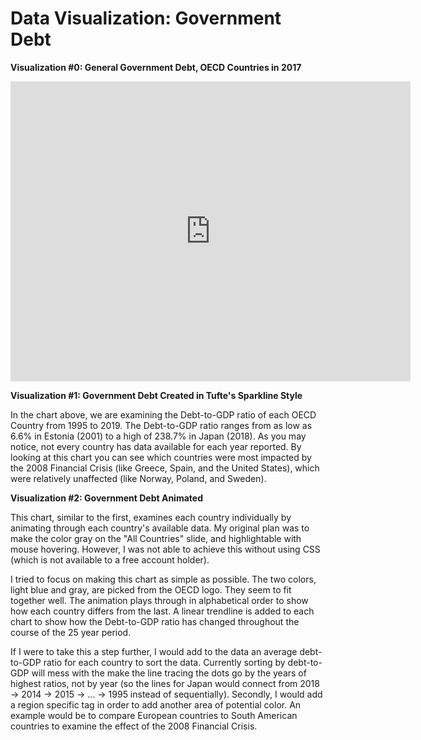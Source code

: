 <h1>Data Visualization: Government Debt</h1>

<b> Visualization #0: General Government Debt, OECD Countries in 2017</b>
<iframe src="https://data.oecd.org/chart/61Cj" width="640" height="480" style="border: 0" mozallowfullscreen="true" webkitallowfullscreen="true" allowfullscreen="true">OECD Chart: General government debt, Total, % of GDP, Annual, 2017</iframe>


<b> Visualization #1: Government Debt Created in Tufte's Sparkline Style </b>
<div class="flourish-embed flourish-chart" data-src="visualisation/3148409" data-url="https://flo.uri.sh/visualisation/3148409/embed"><script src="https://public.flourish.studio/resources/embed.js"></script></div>


In the chart above, we are examining the Debt-to-GDP ratio of each OECD Country from 1995 to 2019. The Debt-to-GDP ratio ranges from as low as 6.6% in Estonia (2001) to a high of 238.7% in Japan (2018). As you may notice, not every country has data available for each year reported. By looking at this chart you can see which countries were most impacted by the 2008 Financial Crisis (like Greece, Spain, and the United States), which were relatively unaffected (like Norway, Poland, and Sweden).


<b> Visualization #2: Government Debt Animated</b>
<div class="flourish-embed flourish-scatter" data-src="visualisation/3150106" data-url="https://flo.uri.sh/visualisation/3150106/embed"><script src="https://public.flourish.studio/resources/embed.js"></script></div>


This chart, similar to the first, examines each country individually by animating through each country's available data. My original plan was to make the color gray on the "All Countries" slide, and highlightable with mouse hovering. However, I was not able to achieve this without using CSS (which is not available to a free account holder).

I tried to focus on making this chart as simple as possible. The two colors, light blue and gray, are picked from the OECD logo. They seem to fit together well. The animation plays through in alphabetical order to show how each country differs from the last. A linear trendline is added to each chart to show how the Debt-to-GDP ratio has changed throughout the course of the 25 year period.

If I were to take this a step further, I would add to the data an average debt-to-GDP ratio for each country to sort the data. Currently sorting by debt-to-GDP will mess with the make the line tracing the dots go by the years of highest ratios, not by year (so the lines for Japan would connect from 2018 -> 2014 -> 2015 -> ... -> 1995 instead of sequentially). Secondly, I would add a region specific tag in order to add another area of potential color. An example would be to compare European countries to South American countries to examine the effect of the 2008 Financial Crisis.
